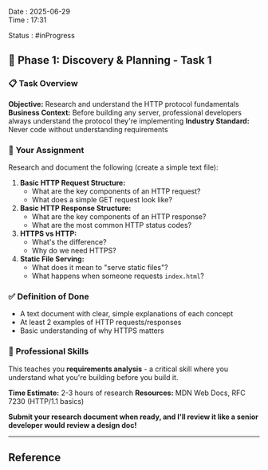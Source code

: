 
Date : 2025-06-29  
Time : 17:31

Status :  #inProgress 
## 🎯 **Phase 1: Discovery & Planning - Task 1**

### 📋 **Task Overview**

**Objective:** Research and understand the HTTP protocol fundamentals **Business Context:** Before building any server, professional developers always understand the protocol they're implementing **Industry Standard:** Never code without understanding requirements

### 🔧 **Your Assignment**

Research and document the following (create a simple text file):

1. **Basic HTTP Request Structure:**
    - What are the key components of an HTTP request?
    - What does a simple GET request look like?
2. **Basic HTTP Response Structure:**
    - What are the key components of an HTTP response?
    - What are the most common HTTP status codes?
3. **HTTPS vs HTTP:**
    - What's the difference?
    - Why do we need HTTPS?
4. **Static File Serving:**
    - What does it mean to "serve static files"?
    - What happens when someone requests `index.html`?

### ✅ **Definition of Done**

- A text document with clear, simple explanations of each concept
- At least 2 examples of HTTP requests/responses
- Basic understanding of why HTTPS matters

### 🎯 **Professional Skills**

This teaches you **requirements analysis** - a critical skill where you understand what you're building before you build it.

**Time Estimate:** 2-3 hours of research **Resources:** MDN Web Docs, RFC 7230 (HTTP/1.1 basics)

**Submit your research document when ready, and I'll review it like a senior developer would review a design doc!** 

---------------------


## Reference